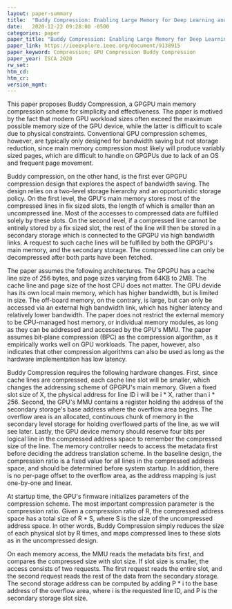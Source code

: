 ```yaml
---
layout: paper-summary
title:  "Buddy Compression: Enabling Large Memory for Deep Learning and HPC Workloads on GPU"
date:   2020-12-22 09:28:00 -0500
categories: paper
paper_title: "Buddy Compression: Enabling Large Memory for Deep Learning and HPC Workloads on GPU"
paper_link: https://ieeexplore.ieee.org/document/9138915
paper_keyword: Compression; GPU Compression Buddy Compression
paper_year: ISCA 2020
rw_set:
htm_cd:
htm_cr:
version_mgmt:
---
```


This paper proposes Buddy Compression, a GPGPU main memory compression scheme for simplicity and effectiveness.
The paper is motived by the fact that modern GPU workload sizes often exceed the maximum possible memory size 
of the GPU device, while the latter is difficult to scale due to physical constraints.
Conventional GPU compression schemes, however, are typically only designed for bandwidth saving but not storage 
reduction, since main memory compression most likely will produce variably sized pages, which are difficult to
handle on GPGPUs due to lack of an OS and frequent page movement.

Buddy compression, on the other hand, is the first ever GPGPU compression design that explores the aspect of bandwidth
saving. The design relies on a two-level storage hierarchy and an opportunistic storage policy. 
On the first level, the GPU's main memory stores most of the compressed lines in fix sized slots, the length of which
is smaller than an uncompressed line. Most of the accesses to compressed data are fulfilled solely by these slots.
On the second level, if a compressed line cannot be entirely stored by a fix sized slot, the rest of the line will then
be stored in a secondary storage which is connected to the GPGPU via high bandwidth links.
A request to such cache lines will be fulfilled by both the GPGPU's main memory, and the secondary storage. The 
compressed line can only be decompressed after both parts have been fetched.

The paper assumes the following architectures. The GPGPU has a cache line size of 256 bytes, and page sizes varying from
64KB to 2MB. The cache line and page size of the host CPU does not matter. 
The GPU devide has its own local main memory, which has higher bandwidth, but is limited in size.
The off-board memory, on the contrary, is large, but can only be accessed via an external high bandwidth link, which
has higher latency and relatively lower bandwidth.
The paper does not restrict the external memory to be CPU-managed host memory, or individual memory modules, as long
as they can be addressed and accessed by the GPU's MMU.
The paper assumes bit-plane compression (BPC) as the compression algorithm, as it empirically works well on GPU 
workloads. The paper, however, also indicates that other compression algorithms can also be used as long as 
the hardware implementation has low latency.

Buddy Compression requires the following hardware changes. First, since cache lines are compressed, each cache line
slot will be smaller, which changes the addressing scheme of GPGPU's main memory. Given a fixed slot size of X,
the physical address for line ID i will be i * X, rather than i * 256. Second, the GPU's MMU contains a register 
holding the address of the secondary storage's base address where the overflow area begins. The overflow area is an
allocated, continuous chunk of memory in the secondary level storage for holding overflowed parts of the line, as we
will see later. Lastly, the GPU device memory should reserve four bits per logical line in the compressed address space
to remember the compressed size of the line. The memory controller needs to access the metadata first before deciding
the address translation scheme. In the baseline design, the compression ratio is a fixed value for all lines in the
compressed address space, and should be determined before system startup. In addition, there is no per-page offset
to the overflow area, as the address mapping is just one-by-one and linear.

At startup time, the GPU's firmware initializes parameters of the compression scheme. The most important compression
parameter is the compression ratio. Given a compression ratio of R, the compressed address space has a total size
of R * S, where S is the size of the uncompressed address space. In other words, Buddy Compression simply reduces
the size of each physical slot by R times, and maps compressed lines to these slots as in the uncompressed design.

On each memory access, the MMU reads the metadata bits first, and compares the compressed size with slot size.
If slot size is smaller, the access consists of two requests. The first request reads the entire slot, and the 
second request reads the rest of the data from the secondary storage. The second storage address can be computed
by adding P * i to the base address of the overflow area, where i is the requested line ID, and P is the secondary 
storage slot size.
